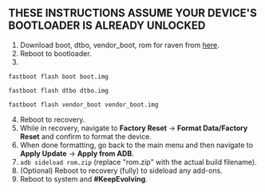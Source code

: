 ## THESE INSTRUCTIONS ASSUME YOUR DEVICE'S BOOTLOADER IS ALREADY UNLOCKED

1. Download boot, dtbo, vendor_boot, rom for raven from [here](https://sourceforge.net/projects/evolution-x/files/raven/14_vanilla/).
2. Reboot to bootloader.
3.
```fastboot flash boot boot.img```

```fastboot flash dtbo dtbo.img```

```fastboot flash vendor_boot vendor_boot.img```

4. Reboot to recovery.
5. While in recovery, navigate to **Factory Reset** → **Format Data/Factory Reset** and confirm to format the device.
6. When done formatting, go back to the main menu and then navigate to **Apply Update** → **Apply from ADB**.
7. `adb sideload rom.zip` (replace "rom.zip" with the actual build filename).
8. (Optional) Reboot to recovery (fully) to sideload any add-ons.
9. Reboot to system and **#KeepEvolving**.
